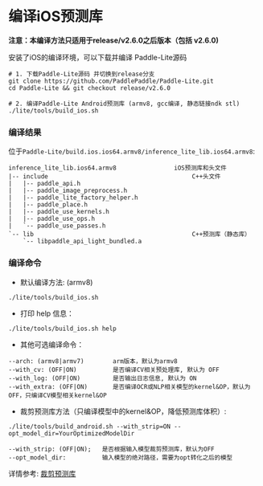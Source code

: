 
# 编译iOS预测库

**注意：本编译方法只适用于release/v2.6.0之后版本（包括 v2.6.0)**

安装了iOS的编译环境，可以下载并编译 Paddle-Lite源码

```shell
# 1. 下载Paddle-Lite源码 并切换到release分支
git clone https://github.com/PaddlePaddle/Paddle-Lite.git
cd Paddle-Lite && git checkout release/v2.6.0

# 2. 编译Paddle-Lite Android预测库 (armv8, gcc编译, 静态链接ndk stl)
./lite/tools/build_ios.sh
```



### 编译结果

位于`Paddle-Lite/build.ios.ios64.armv8/inference_lite_lib.ios64.armv8`:

```shell
inference_lite_lib.ios64.armv8                iOS预测库和头文件
|-- include                                        C++头文件
|   |-- paddle_api.h                         
|   |-- paddle_image_preprocess.h
|   |-- paddle_lite_factory_helper.h
|   |-- paddle_place.h
|   |-- paddle_use_kernels.h
|   |-- paddle_use_ops.h
|   `-- paddle_use_passes.h
`-- lib                                            C++预测库（静态库）
    `-- libpaddle_api_light_bundled.a
```



### 编译命令

- 默认编译方法: (armv8)                                           
```                                        shell
./lite/tools/build_ios.sh
```

- 打印 help 信息：

```shell
./lite/tools/build_ios.sh help
```

- 其他可选编译命令：

```shell
--arch: (armv8|armv7)        arm版本，默认为armv8
--with_cv: (OFF|ON)          是否编译CV相关预处理库, 默认为 OFF
--with_log: (OFF|ON)         是否输出日志信息, 默认为 ON
--with_extra: (OFF|ON)       是否编译OCR或NLP相关模型的kernel&OP，默认为OFF，只编译CV模型相关kernel&OP
```

- 裁剪预测库方法（只编译模型中的kernel&OP，降低预测库体积）:

```shell
./lite/tools/build_android.sh --with_strip=ON --opt_model_dir=YourOptimizedModelDir
```
```shell
--with_strip: (OFF|ON);   是否根据输入模型裁剪预测库，默认为OFF
--opt_model_dir:          输入模型的绝对路径，需要为opt转化之后的模型
```
详情参考:  [裁剪预测库](https://paddle-lite.readthedocs.io/zh/latest/user_guides/library_tailoring.html)
